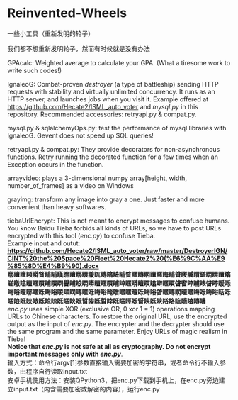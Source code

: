 # Reinvented-Wheels
一些小工具（重新发明的轮子）  
  
我们都不想重新发明轮子，然而有时候就是没有办法  
  
GPAcalc: Weighted average to calculate your GPA. (What a tiresome work to write such codes!)  
  
IgnaleoG: Combat-proven *destroyer* (a type of battleship) sending HTTP requests with stability and virtually unlimited concurrency. It runs as an HTTP server, and launches jobs when you visit it. Example offered at https://github.com/Hecate2/ISML_auto_voter and *mysql.py* in this repository. Recommended accessories: retryapi.py & compat.py.  

mysql.py & sqlalchemyOps.py: test the performance of mysql libraries with IgnaleoG. Gevent does not speed up SQL queries!  
  
retryapi.py & compat.py: They provide decorators for non-asynchronous functions. Retry running the decorated function for a few times when an Exception occurs in the function.  
  
arrayvideo: plays a 3-dimensional numpy array[height, width, number_of_frames] as a video on Windows  

grayimg: transform any image into gray a one. Just faster and more convenient than heavy softwares.  
  
tiebaUrlEncrypt: This is not meant to encrypt messages to confuse humans. You know Baidu Tieba forbids all kinds of URLs, so we have to post URLs encrypted with this tool (*enc.py*) to confuse Tieba.  
Example input and outut:  
**https://github.com/Hecate2/ISML_auto_voter/raw/master/DestroyerIGN/CINT%20the%20Space%20Fleet%20Hecate2%20(%E6%9C%AA%E9%85%8D%E4%B9%90).docx**  
**䁨䁴䁴䁰䁳䀺䀯䀯䁧䁩䁴䁨䁵䁢䀮䁣䁯䁭䀯䁈䁥䁣䁡䁴䁥䀲䀯䁉䁓䁍䁌䁟䁡䁵䁴䁯䁟䁶䁯䁴䁥䁲䀯䁲䁡䁷䀯䁭䁡䁳䁴䁥䁲䀯䁄䁥䁳䁴䁲䁯䁹䁥䁲䁉䁇䁎䀯䁃䁉䁎䁔䀥䀲䀰䁴䁨䁥䀥䀲䀰䁓䁰䁡䁣䁥䀥䀲䀰䁆䁬䁥䁥䁴䀥䀲䀰䁈䁥䁣䁡䁴䁥䀲䀥䀲䀰䀨䀥䁅䀶䀥䀹䁃䀥䁁䁁䀥䁅䀹䀥䀸䀵䀥䀸䁄䀥䁅䀴䀥䁂䀹䀥䀹䀰䀩䀮䁤䁯䁣䁸**  
*enc.py* uses simple XOR (exclusive OR, 0 xor 1 = 1) operations mapping URLs to Chinese characters. To restore the original URL, use the encrypted output as the input of *enc.py*. The encrypter and the decrypter should use the same program and the same parameter. Enjoy URLs of magic realism in Tieba!  
**Notice that *enc.py* is not safe at all as cryptography. Do not encrypt important messages only with *enc.py***.  
输入方式：命令行argv[1]参数直接输入需要加密的字符串，或者命令行不输入参数，由程序自行读取input.txt  
安卓手机使用方法：安装QPython3，把enc.py下载到手机上，在enc.py旁边建立input.txt（内含需要加密或解密的内容），运行enc.py
